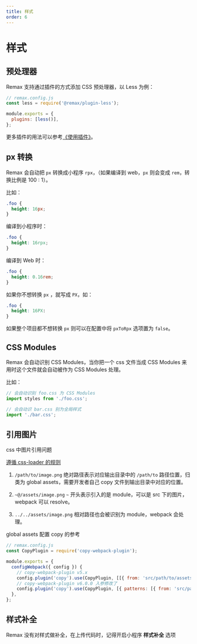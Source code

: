```yaml
---
title: 样式
order: 6
---
```


# 样式

## 预处理器

Remax 支持通过插件的方式添加 CSS 预处理器，以 Less 为例：

```js
// remax.config.js
const less = require('@remax/plugin-less');

module.exports = {
  plugins: [less()],
};
```

更多插件的用法可以参考[《使用插件》](https://remaxjs.org/guide/advanced/plugin)。

## px 转换

Remax 会自动把 `px` 转换成小程序 `rpx`，（如果编译到 web，`px` 则会变成 `rem`，转换比例是 100 : 1）。

比如：

```css
.foo {
  height: 16px;
}
```

编译到小程序时：

```css
.foo {
  height: 16rpx;
}
```

编译到 Web 时：

```css
.foo {
  height: 0.16rem;
}
```

如果你不想转换 `px` ，就写成 `PX`，如：

```css
.foo {
  height: 16PX:
}
```

如果整个项目都不想转换 `px` 则可以在配置中将 `pxToRpx` 选项置为 `false`。

## CSS Modules

Remax 会自动识别 CSS Modules，当你把一个 css 文件当成 CSS Modules 来用时这个文件就会自动被作为 CSS Modules 处理。

比如：

```js
// 会自动识别 foo.css 为 CSS Modules
import styles from './foo.css';

// 会自动识 bar.css 别为全局样式
import './bar.css';
```

## 引用图片

css 中图片引用问题

[遵循 css-loader 的规则](https://github.com/webpack-contrib/css-loader#url)

1. `/path/to/image.png` 绝对路径表示对应输出目录中的 `/path/to` 路径位置，归类为 global assets，需要开发者自己 copy 文件到输出目录中对应的位置。

2. `~@/assets/image.png` `~` 开头表示引入的是 module，可以是 src 下的图片， webpack 可以 resolve。

3. `../../assets/image.png` 相对路径也会被识别为 module，webpack 会处理。

global assets 配置 copy 的参考

```js
// remax.config.js
const CopyPlugin = require('copy-webpack-plugin');

module.exports = {
  configWebpack({ config }) {
    // copy-webpack-plugin v5.x
    config.plugin('copy').use(CopyPlugin, [[{ from: 'src/path/to/assets', to: 'path/to/assets' }]]);
    // copy-webpack-plugin v6.0.0 入参修改了
    config.plugin('copy').use(CopyPlugin, [{ patterns: [{ from: 'src/path/to/assets', to: 'path/to/assets' }] }]);
  },
};
```

## 样式补全

Remax 没有对样式做补全，在上传代码时，记得开启小程序 **样式补全** 选项
